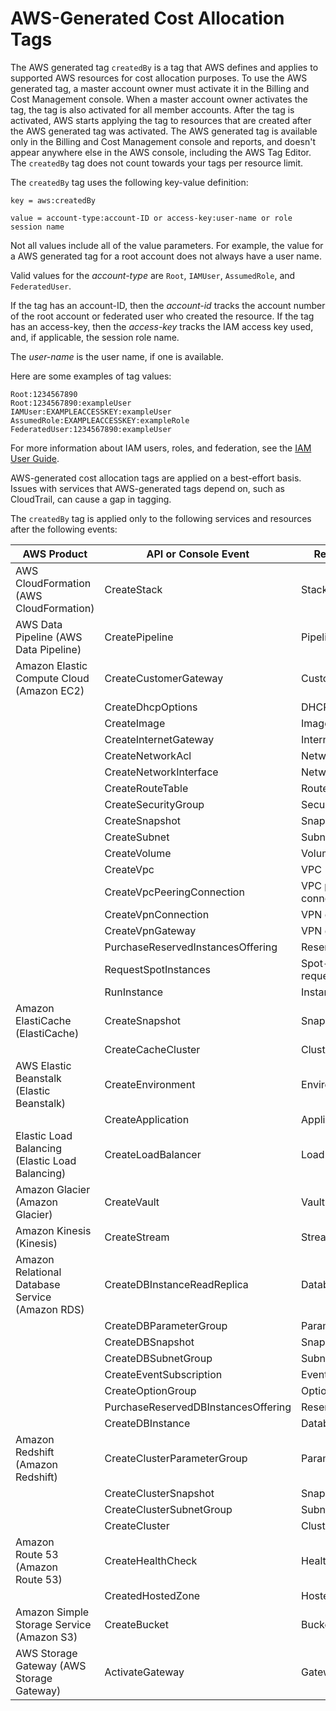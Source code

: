 # AWS\-Generated Cost Allocation Tags<a name="aws-tags"></a>

The AWS generated tag `createdBy` is a tag that AWS defines and applies to supported AWS resources for cost allocation purposes\. To use the AWS generated tag, a master account owner must activate it in the Billing and Cost Management console\. When a master account owner activates the tag, the tag is also activated for all member accounts\. After the tag is activated, AWS starts applying the tag to resources that are created after the AWS generated tag was activated\.  The AWS generated tag is available only in the Billing and Cost Management console and reports, and doesn't appear anywhere else in the AWS console, including the AWS Tag Editor\. The `createdBy` tag does not count towards your tags per resource limit\.

The `createdBy` tag uses the following key\-value definition:

```
key = aws:createdBy
```

```
value = account-type:account-ID or access-key:user-name or role session name
```

Not all values include all of the value parameters\. For example, the value for a AWS generated tag for a root account does not always have a user name\.

Valid values for the *account\-type* are `Root`, `IAMUser`, `AssumedRole`, and `FederatedUser`\.

If the tag has an account\-ID, then the *account\-id* tracks the account number of the root account or federated user who created the resource\. If the tag has an access\-key, then the *access\-key* tracks the IAM access key used, and, if applicable, the session role name\.

The *user\-name* is the user name, if one is available\.

Here are some examples of tag values:

```
Root:1234567890
Root:1234567890:exampleUser
IAMUser:EXAMPLEACCESSKEY:exampleUser
AssumedRole:EXAMPLEACCESSKEY:exampleRole
FederatedUser:1234567890:exampleUser
```

For more information about IAM users, roles, and federation, see the [IAM User Guide](http://docs.aws.amazon.com/IAM/latest/UserGuide/)\.

AWS\-generated cost allocation tags are applied on a best\-effort basis\. Issues with services that AWS\-generated tags depend on, such as CloudTrail, can cause a gap in tagging\. 

The `createdBy` tag is applied only to the following services and resources after the following events:


| AWS Product | API or Console Event | Resource Type | 
| --- | --- | --- | 
| AWS CloudFormation \(AWS CloudFormation\) | CreateStack | Stack | 
| AWS Data Pipeline \(AWS Data Pipeline\) | CreatePipeline | Pipeline | 
| Amazon Elastic Compute Cloud \(Amazon EC2\) | CreateCustomerGateway | Customer gateway | 
|  | CreateDhcpOptions | DHCP options | 
|  | CreateImage | Image | 
|  | CreateInternetGateway | Internet gateway | 
|  | CreateNetworkAcl | Network ACL | 
|  | CreateNetworkInterface | Network interface | 
|  | CreateRouteTable | Route table | 
|  | CreateSecurityGroup | Security group | 
|  | CreateSnapshot | Snapshot | 
|  | CreateSubnet | Subnet | 
|  | CreateVolume | Volume | 
|  | CreateVpc | VPC | 
|  | CreateVpcPeeringConnection | VPC peering connection | 
|  | CreateVpnConnection | VPN connection | 
|  | CreateVpnGateway | VPN gateway | 
|  | PurchaseReservedInstancesOffering | Reserved\-instance | 
|  | RequestSpotInstances | Spot\-instance\-request | 
|  | RunInstance | Instance | 
| Amazon ElastiCache \(ElastiCache\) | CreateSnapshot | Snapshot | 
|  | CreateCacheCluster | Cluster | 
| AWS Elastic Beanstalk \(Elastic Beanstalk\) | CreateEnvironment | Environment | 
|  | CreateApplication | Application | 
| Elastic Load Balancing \(Elastic Load Balancing\) | CreateLoadBalancer | Loadbalancer | 
| Amazon Glacier \(Amazon Glacier\) | CreateVault | Vault | 
| Amazon Kinesis \(Kinesis\) | CreateStream | Stream | 
| Amazon Relational Database Service \(Amazon RDS\) | CreateDBInstanceReadReplica | Database | 
|  | CreateDBParameterGroup | ParameterGroup | 
|  | CreateDBSnapshot | Snapshot | 
|  | CreateDBSubnetGroup | SubnetGroup | 
|  | CreateEventSubscription | EventSubscription | 
|  | CreateOptionGroup | OptionGroup | 
|  | PurchaseReservedDBInstancesOffering | ReservedDBInstance | 
|  | CreateDBInstance | Database | 
| Amazon Redshift \(Amazon Redshift\) | CreateClusterParameterGroup | ParameterGroup | 
|  | CreateClusterSnapshot | Snapshot | 
|  | CreateClusterSubnetGroup | SubnetGroup | 
|  | CreateCluster | Cluster | 
| Amazon Route 53 \(Amazon Route 53\) | CreateHealthCheck | HealthCheck | 
|  | CreatedHostedZone | HostedZone | 
| Amazon Simple Storage Service \(Amazon S3\) | CreateBucket | Bucket | 
| AWS Storage Gateway \(AWS Storage Gateway\) | ActivateGateway | Gateway | 